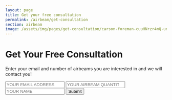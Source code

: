 ```yaml
---
layout: page
title: Get your free consultation
permalink: /airbeam/get-consultation
section: airbeam
image: /assets/img/pages/get-consultation/carson-foreman-cuuHNrzr4mQ-unsplash.jpg.jpg
---
```


<div class="conversion-form get-consultation">
  <div class="conversion-form__container get-consultation__container">
    <h1 class="conversion-form__heading heading heading--large">Get Your Free&nbsp;Consultation</h1>
    <p class="conversion-form__paragraph">Enter your email and number of&nbsp;airbeams you are interested in and we will contact you!</p>
    <form class="conversion-form__form">
      <input type="email" placeholder="YOUR EMAIL ADDRESS" class="conversion-form__input u--block" />
      <input type="number" placeholder="YOUR AIRBEAM QUANTITY" class="conversion-form__input u--block" />
      <input type="text" placeholder="YOUR NAME" class="conversion-form__input u--block" />
      <input type="submit" value="Submit" class="button button--cta input--full-width" />
    </form>
  </div>
</div>
